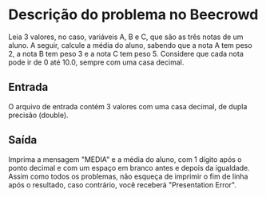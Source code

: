 # Descrição do problema no Beecrowd
Leia 3 valores, no caso, variáveis A, B e C, que são as três notas de um aluno. A seguir, calcule a média do aluno,
sabendo que a nota A tem peso 2, a nota B tem peso 3 e a nota C tem peso 5. Considere que cada nota pode ir de 0 até 10.0,
sempre com uma casa decimal.

## Entrada
O arquivo de entrada contém 3 valores com uma casa decimal, de dupla precisão (double).

## Saída
Imprima a mensagem "MEDIA" e a média do aluno, com 1 dígito após o ponto decimal e com um espaço em branco 
antes e depois da igualdade. Assim como todos os problemas, não esqueça de imprimir o fim de linha após o resultado, caso contrário,
você receberá "Presentation Error".
